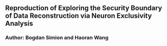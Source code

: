 ## Reproduction of Exploring the Security Boundary of Data Reconstruction via Neuron Exclusivity Analysis

### Author: Bogdan Simion and Haoran Wang
